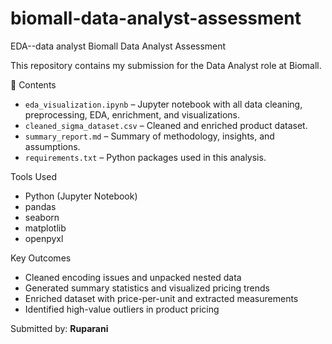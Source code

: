 # biomall-data-analyst-assessment
EDA--data analyst 
Biomall Data Analyst Assessment

This repository contains my submission for the Data Analyst role at Biomall.

📂 Contents

- `eda_visualization.ipynb` – Jupyter notebook with all data cleaning, preprocessing, EDA, enrichment, and visualizations.
- `cleaned_sigma_dataset.csv` – Cleaned and enriched product dataset.
- `summary_report.md` – Summary of methodology, insights, and assumptions.
- `requirements.txt` – Python packages used in this analysis.

 Tools Used

- Python (Jupyter Notebook)
- pandas
- seaborn
- matplotlib
- openpyxl

 Key Outcomes

- Cleaned encoding issues and unpacked nested data
- Generated summary statistics and visualized pricing trends
- Enriched dataset with price-per-unit and extracted measurements
- Identified high-value outliers in product pricing

Submitted by: **Ruparani**
